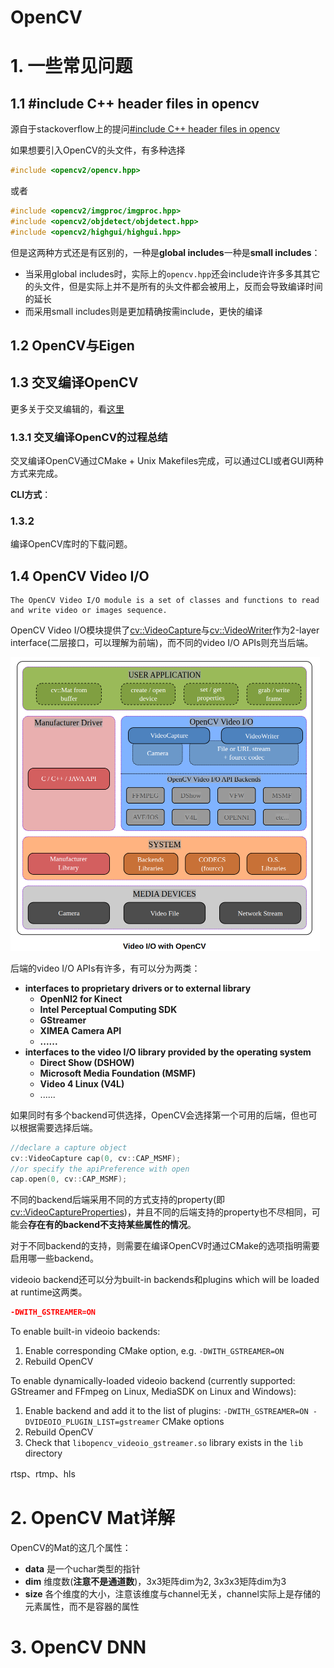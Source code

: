 # OpenCV



# 1. 一些常见问题



## 1.1 #include C++ header files in opencv

源自于stackoverflow上的提问[#include C++ header files in opencv](https://stackoverflow.com/questions/19177456/include-c-header-files-in-opencv)

如果想要引入OpenCV的头文件，有多种选择

```c++
#include <opencv2/opencv.hpp>
```

或者

```c++
#include <opencv2/imgproc/imgproc.hpp>
#include <opencv2/objdetect/objdetect.hpp>
#include <opencv2/highgui/highgui.hpp>
```

但是这两种方式还是有区别的，一种是**global includes**一种是**small includes**：

- 当采用global includes时，实际上的`opencv.hpp`还会include许许多多其其它的头文件，但是实际上并不是所有的头文件都会被用上，反而会导致编译时间的延长
- 而采用small includes则是更加精确按需include，更快的编译



## 1.2 OpenCV与Eigen



## 1.3 交叉编译OpenCV

更多关于交叉编辑的，看[这里](./cmake与makefile.md#1.4-交叉编译)

### 1.3.1 交叉编译OpenCV的过程总结

交叉编译OpenCV通过CMake + Unix Makefiles完成，可以通过CLI或者GUI两种方式来完成。

**CLI方式**：





### 1.3.2 



编译OpenCV库时的下载问题。

## 1.4 OpenCV Video I/O

```
The OpenCV Video I/O module is a set of classes and functions to read and write video or images sequence.
```

OpenCV Video I/O模块提供了[cv::VideoCapture](https://docs.opencv.org/4.9.0/d8/dfe/classcv_1_1VideoCapture.html)与[cv::VideoWriter](https://docs.opencv.org/4.9.0/dd/d9e/classcv_1_1VideoWriter.html)作为2-layer interface(二层接口，可以理解为前端)，而不同的video I/O APIs则充当后端。

<img src="assets/image-20240506162232574.png" alt="image-20240506162232574" style="zoom: 50%;" />

后端的video I/O APIs有许多，有可以分为两类：

- **interfaces to proprietary drivers or to external library**
  - **OpenNI2 for Kinect**
  - **Intel Perceptual Computing SDK**
  - **GStreamer**
  - **XIMEA Camera API**
  - **......**
- **interfaces to the video I/O library provided by the operating system**
  - **Direct Show (DSHOW)**
  - **Microsoft Media Foundation (MSMF)**
  - **Video 4 Linux (V4L)**
  - ......

如果同时有多个backend可供选择，OpenCV会选择第一个可用的后端，但也可以根据需要选择后端。

```c++
//declare a capture object
cv::VideoCapture cap(0, cv::CAP_MSMF);
//or specify the apiPreference with open
cap.open(0, cv::CAP_MSMF);
```

不同的backend后端采用不同的方式支持的property(即[cv::VideoCaptureProperties](https://docs.opencv.org/4.9.0/d4/d15/group__videoio__flags__base.html#gaeb8dd9c89c10a5c63c139bf7c4f5704d))，并且不同的后端支持的property也不尽相同，可能会**存在有的backend不支持某些属性的情况**。



对于不同backend的支持，则需要在编译OpenCV时通过CMake的选项指明需要启用哪一些backend。

videoio backend还可以分为built-in backends和plugins which will be loaded at runtime这两类。

```cmake
-DWITH_GSTREAMER=ON
```

To enable built-in videoio backends:

1. Enable corresponding CMake option, e.g. `-DWITH_GSTREAMER=ON`
2. Rebuild OpenCV

To enable dynamically-loaded videoio backend (currently supported: GStreamer and FFmpeg on Linux, MediaSDK on Linux and Windows):

1. Enable backend and add it to the list of plugins: `-DWITH_GSTREAMER=ON -DVIDEOIO_PLUGIN_LIST=gstreamer` CMake options
2. Rebuild OpenCV
3. Check that `libopencv_videoio_gstreamer.so` library exists in the `lib` directory



rtsp、rtmp、hls





# 2. OpenCV Mat详解

OpenCV的Mat的这几个属性：

- **data** 是一个uchar类型的指针
- **dim** 维度数(**注意不是通道数**)，3x3矩阵dim为2, 3x3x3矩阵dim为3
- **size** 各个维度的大小，注意该维度与channel无关，channel实际上是存储的元素属性，而不是容器的属性



# 3. OpenCV DNN

